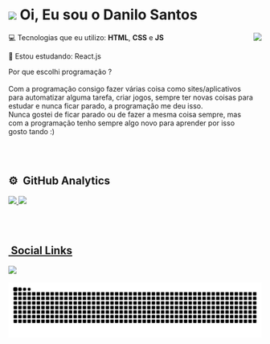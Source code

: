 <h1 align="left"><img src="https://raw.githubusercontent.com/kaueMarques/kaueMarques/master/hi.gif" height="30px"> Oi, Eu sou o Danilo Santos</h1>

<img align="right" height="300" src="https://raw.githubusercontent.com/MicaelliMedeiros/micaellimedeiros/master/image/computer-illustration.png"/>

💻 Tecnologias que eu utilizo: **HTML**, **CSS** e **JS**

🎯 Estou estudando: React.js

Por que escolhi programação ?
<br><br>
Com a programação consigo fazer várias coisa como sites/aplicativos para automatizar alguma tarefa, criar jogos, sempre ter novas coisas para estudar e nunca ficar parado,
a programação me deu isso.
<br>
Nunca gostei de ficar parado ou de fazer a mesma coisa sempre, mas com a programação tenho sempre algo novo para aprender por isso gosto tando :)


<br><br>

## ⚙️ &nbsp;GitHub Analytics
<div>
  <a href="https://github.com/DaniloSreis">
  <img height="176em" src="https://github-readme-stats.vercel.app/api?username=DaniloSreis&show_icons=true&theme=tokyonight&include_all_commits=true&count_private=true"/>
  <img height="178em" src="https://github-readme-stats.vercel.app/api/top-langs/?username=DaniloSreis&layout=compact&langs_count=7&theme=tokyonight"/>
</div>
 
<br><br>

  ## &nbsp;Social Links
  
  <div>
  <a href="https://www.linkedin.com/in/danilo-santos-696732321/" target="_blank"><img src="https://img.shields.io/badge/-LinkedIn-%230077B5?style=for-the-badge&logo=linkedin&logoColor=white" target="_blank"></a>
  </div>
  
![Snake animation](https://github.com/DaniloSreis/DaniloSreis/blob/output/github-contribution-grid-snake.svg)

